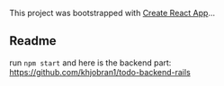 This project was bootstrapped with [Create React App](https://github.com/facebook/create-react-app)...

## Readme

run `npm start` and here is the backend part: https://github.com/khjobran1/todo-backend-rails


